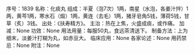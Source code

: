 序号：1839
名称：化痰丸
组成：半夏（泡7次）1两，南星（水泡，各姜汁拌）1两，黄芩1两，寒水石（煅）1两，黄连（去毛）1两，猪牙皂角5钱，薄荷5钱，甘草（炙）3钱。
出处：《扶寿精方》。
主治：热在上焦，火盛成痰，或作痛。
加减：None
功效：None
用法用量：每服50丸，食远茶清送下。
制备方法：上为细末，淡姜汁打糊为丸，如赤豆大。
临床应用：None
各家论述：None
用药禁忌：None
附注：None
